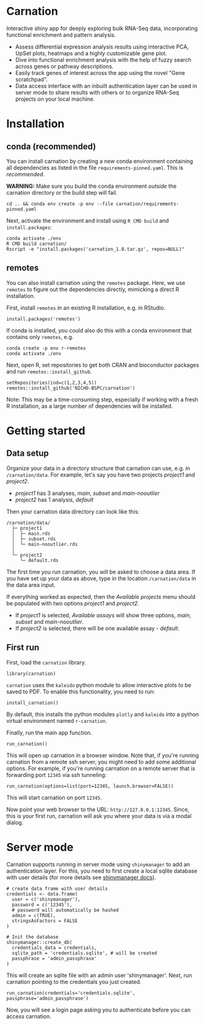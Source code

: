 # Carnation

Interactive shiny app for deeply exploring bulk RNA-Seq data, incorporating functional enrichment
and pattern analysis.

- Assess differential expression analysis results using interactive PCA, UpSet plots, heatmaps
  and a highly customizable gene plot.
- Dive into functional enrichment analysis with the help of fuzzy search across genes or pathway descriptions.
- Easily track genes of interest across the app using the novel "Gene scratchpad".
- Data access interface with an inbuilt authentication layer can be used in server mode to share results with
  others or to organize RNA-Seq projects on your local machine.

# Installation

## conda (recommended)

You can install carnation by creating a new conda environment containing
all dependencies as listed in the file `requirements-pinned.yaml`. This is *recommended*.

**WARNING:** Make sure you build the conda environment *outside* the carnation directory
or the build step will fail.

```
cd .. && conda env create -p env --file carnation/requirements-pinned.yaml
```

Next, activate the environment and install using `R CMD build` and `install.packages`:

```
conda activate ./env
R CMD build carnation/
Rscript -e "install.packages('carnation_1.0.tar.gz', repos=NULL)"
```

## remotes

You can also install carnation using the `remotes` package. Here, we use `remotes` to figure
out the dependencies directly, mimicking a direct R installation.

First, install `remotes` in an existing R installation, e.g. in RStudio.

```
install.packages('remotes')
```

If conda is installed, you could also do this with a conda environment
that contains only `remotes`, e.g.

```
conda create -p env r-remotes
conda activate ./env
```

Next, open R, set repositories to get both CRAN and bioconductor packages and run
`remotes::install_github`.

```
setRepositories(ind=c(1,2,3,4,5))
remotes::install_github('NICHD-BSPC/carnation')
```

Note: This may be a time-consuming step, especially if working with a fresh R installation, as a large number of dependencies will be installed.

# Getting started

## Data setup

Organize your data in a directory structure that carnation can use, e.g. in `/carnation/data`.
For example, let's say you have two projects *project1* and *project2*.

- *project1* has 3 analyses, *main*, *subset* and *main-nooutlier*
- *project2* has 1 analysis, *default*

Then your carnation data directory can look like this:

```
/carnation/data/
  ├─ project1
  │  ├─ main.rds
  │  ├─ subset.rds
  │  └─ main-nooutlier.rds
  │
  └─ project2
     └─ default.rds
```

The first time you run carnation, you will be asked to
choose a data area. If you have set up your data as above, type in the
location `/carnation/data` in the data area input.

If everything worked as expected, then the *Available projects* menu should be populated with two options *project1* and *project2*.

- If *project1* is selected, *Available assays* will show three options, *main*, *subset* and *main-nooutlier*.
- If *project2* is selected, there will be one available assay - *default*.


## First run

First, load the `carnation` library.

```
library(carnation)
```

`carnation` uses the `kaleido` python module to allow interactive plots to be
saved to PDF. To enable this functionality, you need to run:

```
install_carnation()
```

By default, this installs the python modules `plotly` and `kaleido` into a python virtual
environment named `r-carnation`.

Finally, run the main app function.

```
run_carnation()
```

This will open up carnation in a browser window. Note that, if you're running carnation
from a remote ssh server, you might need to add some additional options. For example,
if you're running carnation on a remote server that is forwarding port `12345` via
ssh tunneling:

```
run_carnation(options=list(port=12345, launch.browser=FALSE))
```

This will start carnation on port `12345`.

Now point your web browser to the URL: `http://127.0.0.1:12345`.
Since, this is your first run, carnation will ask you where your data is via
a modal dialog.


# Server mode

Carnation supports running in server mode using `shinymanager` to add an
authentication layer. For this, you need to first create a local sqlite database
with user details (for more details see [shinymanager docs](https://datastorm-open.github.io/shinymanager/)).

```
# create data frame with user details
credentials <- data.frame(
  user = c('shinymanager'),
  password = c('12345'),
  # password will automatically be hashed
  admin = c(TRUE),
  stringsAsFactors = FALSE
)

# Init the database
shinymanager::create_db(
  credentials_data = credentials,
  sqlite_path = 'credentials.sqlite', # will be created
  passphrase = 'admin_passphrase'
)
```

This will create an sqlite file with an admin user 'shinymanager'.
Next, run carnation pointing to the credentials you just created.

```
run_carnation(credentials='credentials.sqlite', passphrase='admin_passphrase')
```

Now, you will see a login page asking you to authenticate before you can access carnation.
